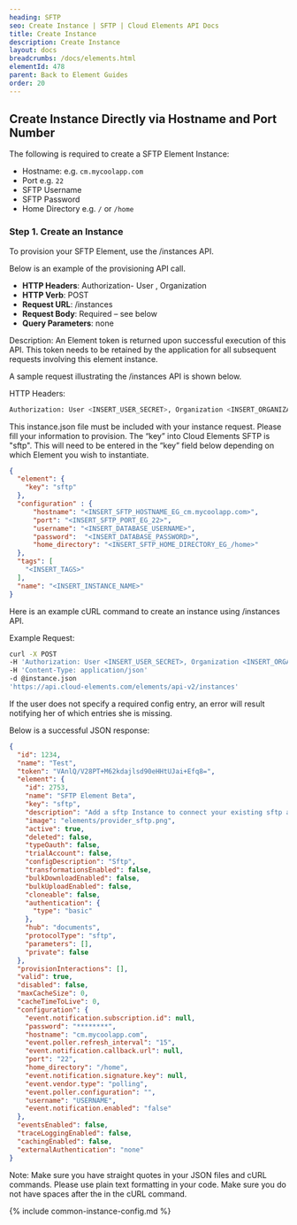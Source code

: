 ```yaml
---
heading: SFTP
seo: Create Instance | SFTP | Cloud Elements API Docs
title: Create Instance
description: Create Instance
layout: docs
breadcrumbs: /docs/elements.html
elementId: 478
parent: Back to Element Guides
order: 20
---
```


## Create Instance Directly via Hostname and Port Number

The following is required to create a SFTP Element Instance:

* Hostname: e.g. `cm.mycoolapp.com`
* Port e.g. `22`
* SFTP Username
* SFTP Password
* Home Directory e.g. `/` or `/home`

### Step 1. Create an Instance

To provision your SFTP Element, use the /instances API.

Below is an example of the provisioning API call.

* __HTTP Headers__: Authorization- User <user secret>, Organization <organization secret>
* __HTTP Verb__: POST
* __Request URL__: /instances
* __Request Body__: Required – see below
* __Query Parameters__: none

Description: An Element token is returned upon successful execution of this API. This token needs to be retained by the application for all subsequent requests involving this element instance.

A sample request illustrating the /instances API is shown below.

HTTP Headers:

```bash
Authorization: User <INSERT_USER_SECRET>, Organization <INSERT_ORGANIZATION_SECRET>

```
This instance.json file must be included with your instance request.  Please fill your information to provision.  The “key” into Cloud Elements SFTP is "sftp".  This will need to be entered in the “key” field below depending on which Element you wish to instantiate.


```json
{
  "element": {
    "key": "sftp"
  },
  "configuration" : {
  	  "hostname": "<INSERT_SFTP_HOSTNAME_EG_cm.mycoolapp.com>",
  	  "port": "<INSERT_SFTP_PORT_EG_22>",
      "username": "<INSERT_DATABASE_USERNAME>",
      "password":  "<INSERT_DATABASE_PASSWORD>",
      "home_directory": "<INSERT_SFTP_HOME_DIRECTORY_EG_/home>"
  },
  "tags": [
    "<INSERT_TAGS>"
  ],
  "name": "<INSERT_INSTANCE_NAME>"
}
```

Here is an example cURL command to create an instance using /instances API.

Example Request:

```bash
curl -X POST
-H 'Authorization: User <INSERT_USER_SECRET>, Organization <INSERT_ORGANIZATION_SECRET>'
-H 'Content-Type: application/json'
-d @instance.json
'https://api.cloud-elements.com/elements/api-v2/instances'
```

If the user does not specify a required config entry, an error will result notifying her of which entries she is missing.

Below is a successful JSON response:

```json
{
  "id": 1234,
  "name": "Test",
  "token": "VAnlQ/V28PT+M62kdajlsd90eHHtUJai+Efq8=",
  "element": {
    "id": 2753,
    "name": "SFTP Element Beta",
    "key": "sftp",
    "description": "Add a sftp Instance to connect your existing sftp account to the Documents Hub, allowing you to manage all of your Document activities across multiple Documents Elements. You will need your sftp account information to add an instance.",
    "image": "elements/provider_sftp.png",
    "active": true,
    "deleted": false,
    "typeOauth": false,
    "trialAccount": false,
    "configDescription": "Sftp",
    "transformationsEnabled": false,
    "bulkDownloadEnabled": false,
    "bulkUploadEnabled": false,
    "cloneable": false,
    "authentication": {
      "type": "basic"
    },
    "hub": "documents",
    "protocolType": "sftp",
    "parameters": [],
    "private": false
  },
  "provisionInteractions": [],
  "valid": true,
  "disabled": false,
  "maxCacheSize": 0,
  "cacheTimeToLive": 0,
  "configuration": {
    "event.notification.subscription.id": null,
    "password": "********",
    "hostname": "cm.mycoolapp.com",
    "event.poller.refresh_interval": "15",
    "event.notification.callback.url": null,
    "port": "22",
    "home_directory": "/home",
    "event.notification.signature.key": null,
    "event.vendor.type": "polling",
    "event.poller.configuration": "",
    "username": "USERNAME",
    "event.notification.enabled": "false"
  },
  "eventsEnabled": false,
  "traceLoggingEnabled": false,
  "cachingEnabled": false,
  "externalAuthentication": "none"
}
```

Note:  Make sure you have straight quotes in your JSON files and cURL commands.  Please use plain text formatting in your code.  Make sure you do not have spaces after the in the cURL command.

{% include common-instance-config.md %}
